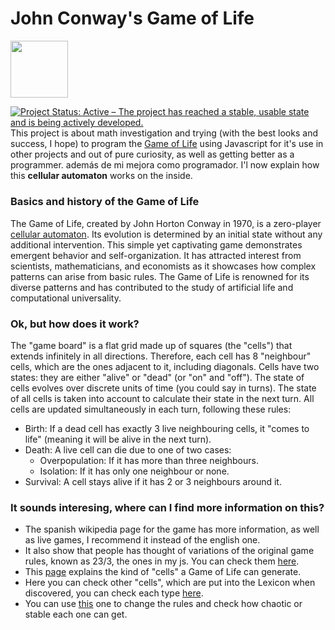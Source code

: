 # John Conway's Game of Life
<img src="https://upload.wikimedia.org/wikipedia/commons/d/d0/Game_of_life_animated_glider_2.gif" width="91.5px">

<a href="https://www.repostatus.org/#active"><img src="https://www.repostatus.org/badges/latest/active.svg" alt="Project Status: Active – The project has reached a stable, usable state and is being actively developed."/></a>
<br>
This project is about math investigation and trying (with the best looks and success, I hope) to program the [Game of Life](https://en.wikipedia.org/wiki/Conway%27s_Game_of_Life) using Javascript for it's use in other projects and out of pure curiosity, as well as getting better as a programmer. además de mi mejora como programador. I'l now explain how this <b>cellular automaton</b> works on the inside.
### Basics and history of the Game of Life
The Game of Life, created by John Horton Conway in 1970, is a zero-player [cellular automaton](https://en.wikipedia.org/wiki/Cellular_automaton). Its evolution is determined by an initial state without any additional intervention. This simple yet captivating game demonstrates emergent behavior and self-organization. It has attracted interest from scientists, mathematicians, and economists as it showcases how complex patterns can arise from basic rules. The Game of Life is renowned for its diverse patterns and has contributed to the study of artificial life and computational universality.
### Ok, but how does it work?
The "game board" is a flat grid made up of squares (the "cells") that extends infinitely in all directions. Therefore, each cell has 8 "neighbour" cells, which are the ones adjacent to it, including diagonals. Cells have two states: they are either "alive" or "dead" (or "on" and "off"). The state of cells evolves over discrete units of time (you could say in turns). The state of all cells is taken into account to calculate their state in the next turn. All cells are updated simultaneously in each turn, following these rules:
- Birth: If a dead cell has exactly 3 live neighbouring cells, it "comes to life" (meaning it will be alive in the next turn).
- Death: A live cell can die due to one of two cases:
	- Overpopulation: If it has more than three neighbours.
	- Isolation: If it has only one neighbour or none.
- Survival: A cell stays alive if it has 2 or 3 neighbours around it.
### It sounds interesing, where can I find more information on this?
- The spanish wikipedia page for the game has more information, as well as live games, I recommend it instead of the english one.
- It also show that people has thought of variations of the original game rules, known as 23/3, the ones in my js. You can check them [here](https://es.wikipedia.org/wiki/Juego_de_la_vida#Variantes).
- This [page](http://www.math.com/students/wonders/life/life.html) explains the kind of "cells" a Game of Life can generate.
- Here you can check other "cells", which are put into the Lexicon when discovered, you can check each type [here](https://playgameoflife.com/).
- You can use [this](https://carlosmaesogonzalez.neocities.org/juegovidageneralizado/juegovidageneralizado) one to change the rules and check how chaotic or stable each one can get.
